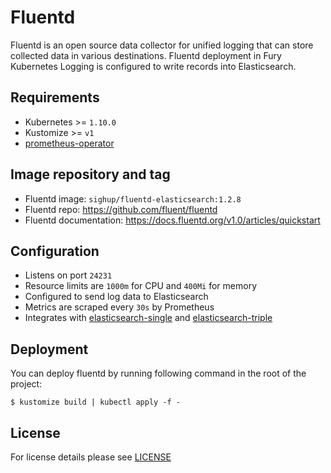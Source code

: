 # Fluentd

Fluentd is an open source data collector for unified logging that can store
collected data in various destinations. Fluentd deployment in Fury Kubernetes
Logging is configured to write records into Elasticsearch.

## Requirements

- Kubernetes >= `1.10.0`
- Kustomize >= `v1`
- [prometheus-operator](https://github.com/sighup-io/fury-kubernetes-monitoring/blob/master/prometheus-operator)


## Image repository and tag

* Fluentd image: `sighup/fluentd-elasticsearch:1.2.8`
* Fluentd repo: https://github.com/fluent/fluentd
* Fluentd documentation: https://docs.fluentd.org/v1.0/articles/quickstart


## Configuration

- Listens on port `24231`
- Resource limits are `1000m` for CPU and `400Mi` for memory
- Configured to send log data to Elasticsearch
- Metrics are scraped every `30s` by Prometheus
- Integrates with [elasticsearch-single](../elasticsearch-single) and
  [elasticsearch-triple](../elasticsearch-triple)


## Deployment

You can deploy fluentd by running following command in the root of the project:

```shell
$ kustomize build | kubectl apply -f -
```


## License

For license details please see [LICENSE](https://sighup.io/fury/license)
